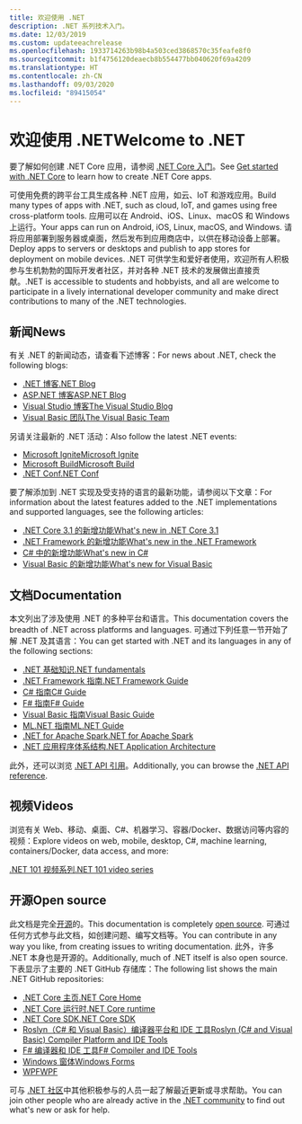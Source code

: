 ```yaml
---
title: 欢迎使用 .NET
description: .NET 系列技术入门。
ms.date: 12/03/2019
ms.custom: updateeachrelease
ms.openlocfilehash: 1933714263b98b4a503ced3868570c35feafe8f0
ms.sourcegitcommit: b1f4756120deaecb8b554477bb040620f69a4209
ms.translationtype: HT
ms.contentlocale: zh-CN
ms.lasthandoff: 09/03/2020
ms.locfileid: "89415054"
---
```

# <a name="welcome-to-net"></a><span data-ttu-id="aedcc-103">欢迎使用 .NET</span><span class="sxs-lookup"><span data-stu-id="aedcc-103">Welcome to .NET</span></span>

<span data-ttu-id="aedcc-104">要了解如何创建 .NET Core 应用，请参阅 [.NET Core 入门](core/get-started.md)。</span><span class="sxs-lookup"><span data-stu-id="aedcc-104">See [Get started with .NET Core](core/get-started.md) to learn how to create .NET Core apps.</span></span>

<span data-ttu-id="aedcc-105">可使用免费的跨平台工具生成各种 .NET 应用，如云、IoT 和游戏应用。</span><span class="sxs-lookup"><span data-stu-id="aedcc-105">Build many types of apps with .NET, such as cloud, IoT, and games using free cross-platform tools.</span></span> <span data-ttu-id="aedcc-106">应用可以在 Android、iOS、Linux、macOS 和 Windows 上运行。</span><span class="sxs-lookup"><span data-stu-id="aedcc-106">Your apps can run on Android, iOS, Linux, macOS, and Windows.</span></span> <span data-ttu-id="aedcc-107">请将应用部署到服务器或桌面，然后发布到应用商店中，以供在移动设备上部署。</span><span class="sxs-lookup"><span data-stu-id="aedcc-107">Deploy apps to servers or desktops and publish to app stores for deployment on mobile devices.</span></span> <span data-ttu-id="aedcc-108">.NET 可供学生和爱好者使用，欢迎所有人积极参与生机勃勃的国际开发者社区，并对各种 .NET 技术的发展做出直接贡献。</span><span class="sxs-lookup"><span data-stu-id="aedcc-108">.NET is accessible to students and hobbyists, and all are welcome to participate in a lively international developer community and make direct contributions to many of the .NET technologies.</span></span>

## <a name="news"></a><span data-ttu-id="aedcc-109">新闻</span><span class="sxs-lookup"><span data-stu-id="aedcc-109">News</span></span>

<span data-ttu-id="aedcc-110">有关 .NET 的新闻动态，请查看下述博客：</span><span class="sxs-lookup"><span data-stu-id="aedcc-110">For news about .NET, check the following blogs:</span></span>

- [<span data-ttu-id="aedcc-111">.NET 博客</span><span class="sxs-lookup"><span data-stu-id="aedcc-111">.NET Blog</span></span>](https://devblogs.microsoft.com/dotnet/)
- [<span data-ttu-id="aedcc-112">ASP.NET 博客</span><span class="sxs-lookup"><span data-stu-id="aedcc-112">ASP.NET Blog</span></span>](https://devblogs.microsoft.com/aspnet/)
- [<span data-ttu-id="aedcc-113">Visual Studio 博客</span><span class="sxs-lookup"><span data-stu-id="aedcc-113">The Visual Studio Blog</span></span>](https://devblogs.microsoft.com/visualstudio/)
- [<span data-ttu-id="aedcc-114">Visual Basic 团队</span><span class="sxs-lookup"><span data-stu-id="aedcc-114">The Visual Basic Team</span></span>](https://devblogs.microsoft.com/vbteam/)

<span data-ttu-id="aedcc-115">另请关注最新的 .NET 活动：</span><span class="sxs-lookup"><span data-stu-id="aedcc-115">Also follow the latest .NET events:</span></span>

- [<span data-ttu-id="aedcc-116">Microsoft Ignite</span><span class="sxs-lookup"><span data-stu-id="aedcc-116">Microsoft Ignite</span></span>](https://www.microsoft.com/ignite)
- [<span data-ttu-id="aedcc-117">Microsoft Build</span><span class="sxs-lookup"><span data-stu-id="aedcc-117">Microsoft Build</span></span>](https://www.microsoft.com/build)
- [<span data-ttu-id="aedcc-118">.NET Conf</span><span class="sxs-lookup"><span data-stu-id="aedcc-118">.NET Conf</span></span>](https://www.dotnetconf.net/)

<span data-ttu-id="aedcc-119">要了解添加到 .NET 实现及受支持的语言的最新功能，请参阅以下文章：</span><span class="sxs-lookup"><span data-stu-id="aedcc-119">For information about the latest features added to the .NET implementations and supported languages, see the following articles:</span></span>

- [<span data-ttu-id="aedcc-120">.NET Core 3.1 的新增功能</span><span class="sxs-lookup"><span data-stu-id="aedcc-120">What's new in .NET Core 3.1</span></span>](core/whats-new/dotnet-core-3-1.md)
- [<span data-ttu-id="aedcc-121">.NET Framework 的新增功能</span><span class="sxs-lookup"><span data-stu-id="aedcc-121">What's new in the .NET Framework</span></span>](framework/whats-new/index.md)
- [<span data-ttu-id="aedcc-122">C# 中的新增功能</span><span class="sxs-lookup"><span data-stu-id="aedcc-122">What's new in C#</span></span>](csharp/whats-new/index.md)
- [<span data-ttu-id="aedcc-123">Visual Basic 的新增功能</span><span class="sxs-lookup"><span data-stu-id="aedcc-123">What's new for Visual Basic</span></span>](visual-basic/getting-started/whats-new.md)

## <a name="documentation"></a><span data-ttu-id="aedcc-124">文档</span><span class="sxs-lookup"><span data-stu-id="aedcc-124">Documentation</span></span>

<span data-ttu-id="aedcc-125">本文列出了涉及使用 .NET 的多种平台和语言。</span><span class="sxs-lookup"><span data-stu-id="aedcc-125">This documentation covers the breadth of .NET across platforms and languages.</span></span> <span data-ttu-id="aedcc-126">可通过下列任意一节开始了解 .NET 及其语言：</span><span class="sxs-lookup"><span data-stu-id="aedcc-126">You can get started with .NET and its languages in any of the following sections:</span></span>

- [<span data-ttu-id="aedcc-127">.NET 基础知识</span><span class="sxs-lookup"><span data-stu-id="aedcc-127">.NET fundamentals</span></span>](fundamentals/index.yml)
- [<span data-ttu-id="aedcc-128">.NET Framework 指南</span><span class="sxs-lookup"><span data-stu-id="aedcc-128">.NET Framework Guide</span></span>](framework/index.yml)
- [<span data-ttu-id="aedcc-129">C# 指南</span><span class="sxs-lookup"><span data-stu-id="aedcc-129">C# Guide</span></span>](csharp/index.yml)
- [<span data-ttu-id="aedcc-130">F# 指南</span><span class="sxs-lookup"><span data-stu-id="aedcc-130">F# Guide</span></span>](fsharp/index.yml)
- [<span data-ttu-id="aedcc-131">Visual Basic 指南</span><span class="sxs-lookup"><span data-stu-id="aedcc-131">Visual Basic Guide</span></span>](visual-basic/index.yml)
- [<span data-ttu-id="aedcc-132">ML.NET 指南</span><span class="sxs-lookup"><span data-stu-id="aedcc-132">ML.NET Guide</span></span>](machine-learning/index.yml)
- [<span data-ttu-id="aedcc-133">.NET for Apache Spark</span><span class="sxs-lookup"><span data-stu-id="aedcc-133">.NET for Apache Spark</span></span>](spark/index.yml)
- [<span data-ttu-id="aedcc-134">.NET 应用程序体系结构</span><span class="sxs-lookup"><span data-stu-id="aedcc-134">.NET Application Architecture</span></span>](architecture/index.yml)

<span data-ttu-id="aedcc-135">此外，还可以浏览 [.NET API 引用](/dotnet/api)。</span><span class="sxs-lookup"><span data-stu-id="aedcc-135">Additionally, you can browse the [.NET API reference](/dotnet/api).</span></span>

## <a name="videos"></a><span data-ttu-id="aedcc-136">视频</span><span class="sxs-lookup"><span data-stu-id="aedcc-136">Videos</span></span>

<span data-ttu-id="aedcc-137">浏览有关 Web、移动、桌面、C#、机器学习、容器/Docker、数据访问等内容的视频：</span><span class="sxs-lookup"><span data-stu-id="aedcc-137">Explore videos on web, mobile, desktop, C#, machine learning, containers/Docker, data access, and more:</span></span>

[<span data-ttu-id="aedcc-138">.NET 101 视频系列</span><span class="sxs-lookup"><span data-stu-id="aedcc-138">.NET 101 video series</span></span>](https://dotnet.microsoft.com/learn/videos)

## <a name="open-source"></a><span data-ttu-id="aedcc-139">开源</span><span class="sxs-lookup"><span data-stu-id="aedcc-139">Open source</span></span>

<span data-ttu-id="aedcc-140">此文档是完全[开源](https://github.com/dotnet/docs)的。</span><span class="sxs-lookup"><span data-stu-id="aedcc-140">This documentation is completely [open source](https://github.com/dotnet/docs).</span></span> <span data-ttu-id="aedcc-141">可通过任何方式参与此文档，如创建问题、编写文档等。</span><span class="sxs-lookup"><span data-stu-id="aedcc-141">You can contribute in any way you like, from creating issues to writing documentation.</span></span> <span data-ttu-id="aedcc-142">此外，许多 .NET 本身也是开源的。</span><span class="sxs-lookup"><span data-stu-id="aedcc-142">Additionally, much of .NET itself is also open source.</span></span> <span data-ttu-id="aedcc-143">下表显示了主要的 .NET GitHub 存储库：</span><span class="sxs-lookup"><span data-stu-id="aedcc-143">The following list shows the main .NET GitHub repositories:</span></span>

- [<span data-ttu-id="aedcc-144">.NET Core 主页</span><span class="sxs-lookup"><span data-stu-id="aedcc-144">.NET Core Home</span></span>](https://github.com/dotnet/core)
- [<span data-ttu-id="aedcc-145">.NET Core 运行时</span><span class="sxs-lookup"><span data-stu-id="aedcc-145">.NET Core runtime</span></span>](https://github.com/dotnet/runtime)
- [<span data-ttu-id="aedcc-146">.NET Core SDK</span><span class="sxs-lookup"><span data-stu-id="aedcc-146">.NET Core SDK</span></span>](https://github.com/dotnet/sdk)
- [<span data-ttu-id="aedcc-147">Roslyn（C# 和 Visual Basic）编译器平台和 IDE 工具</span><span class="sxs-lookup"><span data-stu-id="aedcc-147">Roslyn (C# and Visual Basic) Compiler Platform and IDE Tools</span></span>](https://github.com/dotnet/roslyn)
- [<span data-ttu-id="aedcc-148">F# 编译器和 IDE 工具</span><span class="sxs-lookup"><span data-stu-id="aedcc-148">F# Compiler and IDE Tools</span></span>](https://github.com/dotnet/fsharp)
- [<span data-ttu-id="aedcc-149">Windows 窗体</span><span class="sxs-lookup"><span data-stu-id="aedcc-149">Windows Forms</span></span>](https://github.com/dotnet/winforms)
- [<span data-ttu-id="aedcc-150">WPF</span><span class="sxs-lookup"><span data-stu-id="aedcc-150">WPF</span></span>](https://github.com/dotnet/wpf)

<span data-ttu-id="aedcc-151">可与 [.NET 社区](https://dotnet.microsoft.com/platform/community)中其他积极参与的人员一起了解最近更新或寻求帮助。</span><span class="sxs-lookup"><span data-stu-id="aedcc-151">You can join other people who are already active in the [.NET community](https://dotnet.microsoft.com/platform/community) to find out what's new or ask for help.</span></span>
